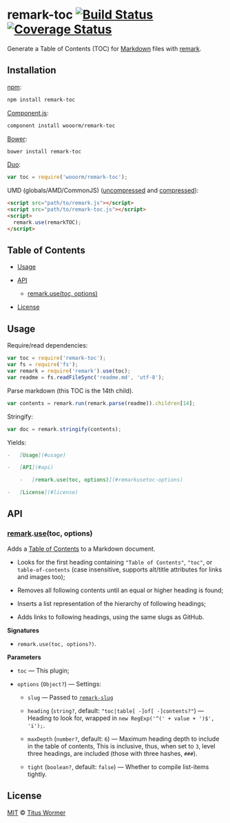 # remark-toc [![Build Status](https://img.shields.io/travis/wooorm/remark-toc.svg)](https://travis-ci.org/wooorm/remark-toc) [![Coverage Status](https://img.shields.io/codecov/c/github/wooorm/remark-toc.svg)](https://codecov.io/github/wooorm/remark-toc)

Generate a Table of Contents (TOC) for [Markdown](http://daringfireball.net/projects/markdown/syntax)
files with [remark](https://github.com/wooorm/remark).

## Installation

[npm](https://docs.npmjs.com/cli/install):

```bash
npm install remark-toc
```

[Component.js](https://github.com/componentjs/component):

```bash
component install wooorm/remark-toc
```

[Bower](http://bower.io/#install-packages):

```bash
bower install remark-toc
```

[Duo](http://duojs.org/#getting-started):

```javascript
var toc = require('wooorm/remark-toc');
```

UMD (globals/AMD/CommonJS) ([uncompressed](remark-toc.js) and [compressed](remark-toc.min.js)):

```html
<script src="path/to/remark.js"></script>
<script src="path/to/remark-toc.js"></script>
<script>
  remark.use(remarkTOC);
</script>
```

## Table of Contents

*   [Usage](#usage)

*   [API](#api)

    *   [remark.use(toc, options)](#remarkusetoc-options)

*   [License](#license)

## Usage

Require/read dependencies:

```javascript
var toc = require('remark-toc');
var fs = require('fs');
var remark = require('remark').use(toc);
var readme = fs.readFileSync('readme.md', 'utf-8');
```

Parse markdown (this TOC is the 14th child).

```javascript
var contents = remark.run(remark.parse(readme)).children[14];
```

Stringify:

```javascript
var doc = remark.stringify(contents);
```

Yields:

```markdown
-   [Usage](#usage)

-   [API](#api)

    -   [remark.use(toc, options)](#remarkusetoc-options)

-   [License](#license)
```

## API

### [remark](https://github.com/wooorm/remark#api).[use](https://github.com/wooorm/remark#remarkuseplugin-options)(toc, options)

Adds a [Table of Contents](#table-of-contents) to a Markdown document.

*   Looks for the first heading containing `"Table of Contents"`, `"toc"`,
    or `table-of-contents` (case insensitive, supports alt/title attributes
    for links and images too);

*   Removes all following contents until an equal or higher heading is found;

*   Inserts a list representation of the hierarchy of following headings;

*   Adds links to following headings, using the same slugs as GitHub.

**Signatures**

*   `remark.use(toc, options?)`.

**Parameters**

*   `toc` — This plugin;

*   `options` (`Object?`) — Settings:

    *   `slug` —
        Passed to [`remark-slug`](https://github.com/wooorm/remark-slug)

    *   `heading` (`string?`, default: `"toc|table[ -]of[ -]contents?"`)
        — Heading to look for, wrapped in
        `new RegExp('^(' + value + ')$', 'i');`.

    *   `maxDepth` (`number?`, default: `6`)
        — Maximum heading depth to include in the table of contents,
        This is inclusive, thus, when set to `3`, level three headings,
        are included (those with three hashes, `###`).

    *   `tight` (`boolean?`, default: `false`)
        — Whether to compile list-items tightly.

## License

[MIT](LICENSE) © [Titus Wormer](http://wooorm.com)
